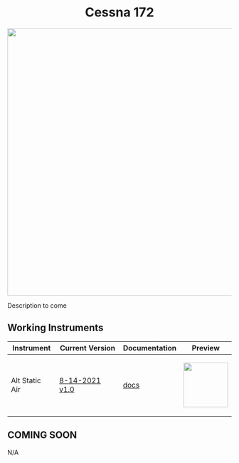 <!-- PROJECT LOGO -->
<p align="center">
  <h1 align="center">Cessna 172</h1>
</p>
<p align="center"><img src="https://user-images.githubusercontent.com/75218511/133437329-3312c807-dbbf-4a73-b99e-e09678afdc82.png" width="600"/></p>
<p>Description to come</p>

<!-- TABLE OF CONTENTS 
<details open="open">
  <summary><h2 style="display: inline-block">Table of Contents</h2></summary>
  <ol>
    <li>
      <a href="#about-the-project">About The Project</a>
      <ul>
        <li><a href="#built-with">Built With</a></li>
      </ul>
    </li>
    <li>
      <a href="#getting-started">Getting Started</a>
      <ul>
        <li><a href="#prerequisites">Prerequisites</a></li>
        <li><a href="#installation">Installation</a></li>
      </ul>
    </li>
    <li><a href="#usage">Usage</a></li>
    <li><a href="#roadmap">Roadmap</a></li>
    <li><a href="#contributing">Contributing</a></li>

  </ol>
</details>

-->

<!-- ABOUT THE PROJECT -->
## Working Instruments

Instrument | Current Version | Documentation | Preview
-------------|-----------------|--------------|--------------
Alt Static Air | [8-14-2021 v1.0](https://github.com/Simstrumentation/Air-Manager/blob/main/Instruments/Cessna_C172/Cessna_172-Alternate%20Static%20Air/Cessna_172-Alternate%20Static%20Air.siff) | [docs](v) | <p align="center"><img src="https://github.com/Simstrumentation/Air-Manager/blob/main/Instruments/Cessna_C172/Cessna_172-Alternate%20Static%20Air/2a5c2a45-2324-4939-0120-72cfec15461e/preview.png?raw=true" width="100"> </p>


## COMING SOON
N/A









